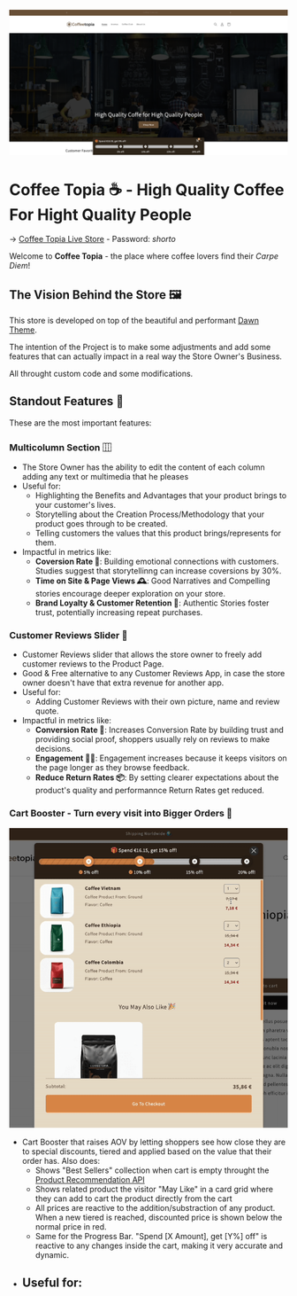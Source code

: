 ![Coffee Topia Screenshot](/public/readme-img.png)

# Coffee Topia ☕️ - High Quality Coffee For Hight Quality People

→ [Coffee Topia Live Store](https://coffeee-topia.myshopify.com/) - Password: _shorto_

Welcome to **Coffee Topia** - the place where coffee lovers find their _Carpe Diem_!

## The Vision Behind the Store 🖼️

This store is developed on top of the beautiful and performant [Dawn Theme](https://github.com/Shopify/dawn).

The intention of the Project is to make some adjustments and add some features that can actually impact in a real way the Store Owner's Business.

All throught custom code and some modifications.

## Standout Features 💫

These are the most important features:

### Multicolumn Section ⿲

- The Store Owner has the ability to edit the content of each column adding any text or multimedia that he pleases
- Useful for:
  - Highlighting the Benefits and Advantages that your product brings to your customer's lives.
  - Storytelling about the Creation Process/Methodology that your product goes through to be created.
  - Telling customers the values that this product brings/represents for them.
- Impactful in metrics like:
  - **Coversion Rate 🎯**: Building emotional connections with customers. Studies suggest that storytellinng can increase coversions by 30%.
  - **Time on Site & Page Views 🕰️**: Good Narratives and Compelling stories encourage deeper exploration on your store.
  - **Brand Loyalty & Customer Retention 🍻**: Authentic Stories foster trust, potentially increasing repeat purchases.

### Customer Reviews Slider 🔖

- Customer Reviews slider that allows the store owner to freely add customer reviews to the Product Page.
- Good & Free alternative to any Customer Reviews App, in case the store owner doesn't have that extra revenue for another app.
- Useful for:
    - Adding Customer Reviews with their own picture, name and review quote.
- Impactful in metrics like:
    - **Conversion Rate 🎯**: Increases Conversion Rate by building trust and providing social proof, shoppers usually rely on reviews to  make decisions.
    - **Engagement 🤳🏼**: Engagement increases because it keeps visitors on the page longer as they browse feedback.
    - **Reduce Return Rates 📦**: By setting clearer expectations about the product's quality and performannce Return Rates get reduced.

### Cart Booster - Turn every visit into Bigger Orders 🛒

![Cart Booster in Action](/public/boost-cart.gif)

- Cart Booster that raises AOV by letting shoppers see how close they are to special discounts, tiered and applied based on the value that their order has.
Also does:
    - Shows "Best Sellers" collection when cart is empty throught the [Product Recommendation API](https://shopify.dev/docs/api/ajax/reference/product-recommendations)
    - Shows related product the visitor "May Like" in a card grid where they can add to cart the product directly from the cart
    - All prices are reactive to the addition/substraction of any product. When a new tiered is reached, discounted price is shown below the normal price in red.
    - Same for the Progress Bar. "Spend [X Amount], get [Y%] off" is reactive to any changes inside the cart, making it very accurate and dynamic.
- Useful for:
    - 